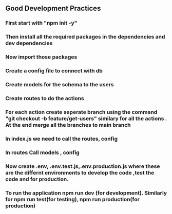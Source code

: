 ## Good Development Practices

### First start with "npm init -y"

### Then install all the required packages in the dependencies and dev dependencies

### Now import those packages

### Create a config file to connect with db

### Create models for the schema to the users

### Create routes to do the actions

### For each action create seperate branch using the command "git checkout -b feature/get-users" similary for all the actions . At the end merge all the branches to main branch

### In index.js we need to call the routes, config

### In routes Call models , config

### Now create .env, .env.test.js,.env.production.js where these are the differnt environments to develop the code ,test the code and for production.

### To run the application npm run dev (for development). Similarly for npm run test(for testing), npm run production(for production)
